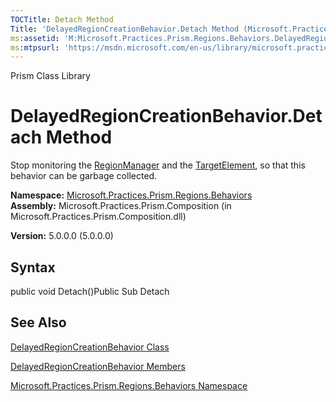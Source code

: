 ```yaml
---
TOCTitle: Detach Method
Title: 'DelayedRegionCreationBehavior.Detach Method (Microsoft.Practices.Prism.Regions.Behaviors)'
ms:assetid: 'M:Microsoft.Practices.Prism.Regions.Behaviors.DelayedRegionCreationBehavior.Detach'
ms:mtpsurl: 'https://msdn.microsoft.com/en-us/library/microsoft.practices.prism.regions.behaviors.delayedregioncreationbehavior.detach(v=pandp.50)'
---
```


Prism Class Library

DelayedRegionCreationBehavior.Detach Method
===============================================

Stop monitoring the [RegionManager](https://msdn.microsoft.com/library/microsoft.practices.prism.regions.regionmanager) and the [TargetElement](https://msdn.microsoft.com/library/microsoft.practices.prism.regions.behaviors.delayedregioncreationbehavior.targetelement), so that this behavior can be garbage collected.

**Namespace:** [Microsoft.Practices.Prism.Regions.Behaviors](https://msdn.microsoft.com/library/microsoft.practices.prism.regions.behaviors)
**Assembly:** Microsoft.Practices.Prism.Composition (in Microsoft.Practices.Prism.Composition.dll)

**Version:** 5.0.0.0 (5.0.0.0)

## Syntax


public void Detach()Public Sub Detach

See Also
--------


[DelayedRegionCreationBehavior Class](https://msdn.microsoft.com/library/microsoft.practices.prism.regions.behaviors.delayedregioncreationbehavior)

[DelayedRegionCreationBehavior Members](https://msdn.microsoft.com/allmembers.t:microsoft.practices.prism.regions.behaviors.delayedregioncreationbehavior)

[Microsoft.Practices.Prism.Regions.Behaviors Namespace](https://msdn.microsoft.com/library/microsoft.practices.prism.regions.behaviors)
